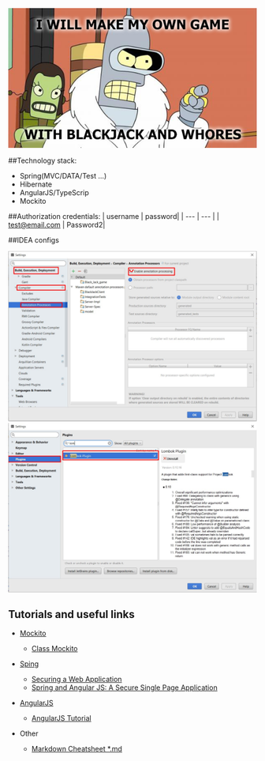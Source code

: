 <img src ="https://raw.githubusercontent.com/ShostakRV/Black_Jack_game/master/docs/PIC.jpg" />

##Technology stack:
* Spring(MVC/DATA/Test ...)
* Hibernate
* AngularJS/TypeScrip
* Mockito

##Authorization credentials:
| username | password|
| --- | --- |
| test@email.com | Password2|

##IDEA configs
<div style="widht: 200px">
<img src ="https://raw.githubusercontent.com/ShostakRV/Black_Jack_game/master/docs/Annotation_processing.jpg" />
</div>
<img src ="https://raw.githubusercontent.com/ShostakRV/Black_Jack_game/master/docs/lombok_plugin.jpg" />

## Tutorials and useful links
* [Mockito](http://mockito.org/)
    * [Class Mockito](https://mockito.googlecode.com/hg-history/1.5/javadoc/org/mockito/Mockito.html)

* [Sping](https://spring.io/)
    * [Securing a Web Application](https://spring.io/guides/gs/securing-web/)
    * [Spring and Angular JS: A Secure Single Page Application](https://spring.io/blog/2015/01/12/spring-and-angular-js-a-secure-single-page-application#using-spring-boot-cli)
* [AngularJS](https://angularjs.org/)
    * [AngularJS Tutorial](http://www.tutorialspoint.com/angularjs/index.htm)
* Other
    * [Markdown Cheatsheet *.md](https://github.com/adam-p/markdown-here/wiki/Markdown-Cheatsheet)